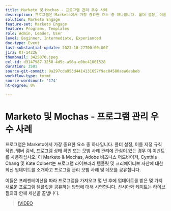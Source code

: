 ```yaml
---
title: Marketo 및 Mochas - 프로그램 관리 우수 사례
description: 프로그램은 Marketo에서 가장 중요한 요소 중 하나입니다. 폴더 설정, 이름 지정 규칙 작업, 멤버 검색, 프로그램 상태 확인 또는 모범 사례 관리에 관심 있는 경우  프로그램 라이브러리 템플릿 및 크리에이티브 자산에 대한 최신 업데이트와 프로그램 관리 모범 사례 및 데모 공유.
solution: Marketo Engage
feature-set: Marketo Engage
feature: Programs, Templates
role: Admin, Leader, User
level: Beginner, Intermediate, Experienced
doc-type: Event
last-substantial-update: 2023-10-27T00:00:00Z
jira: KT-14226
thumbnail: 3425070.jpeg
exl-id: d3147987-3250-4d5c-a96a-e0bc41001528
duration: 3501
source-git-commit: 9a297cda953d4414131657f9ac84580aea0eabeb
workflow-type: tm+mt
source-wordcount: '174'
ht-degree: 0%

---
```


# Marketo 및 Mochas - 프로그램 관리 우수 사례

프로그램은 Marketo에서 가장 중요한 요소 중 하나입니다. 폴더 설정, 이름 지정 규칙 작업, 멤버 검색, 프로그램 상태 확인 또는 모범 사례 관리에 관심이 있는 경우 이 이벤트를 사용하십시오. 이 Marketo &amp; Mochas, Adobe 비즈니스 어드바이저, Cynthia Chang 및 Kate Colbert는 프로그램 라이브러리 템플릿 및 크리에이티브 자산에 대한 최신 업데이트를 소개하고 프로그램 관리 모범 사례 및 데모를 공유합니다.

이들은 프레젠테이션을 따라 프로그램을 가져오고 몇 년 후에 업데이트를 받은 몇 가지 새로운 프로그램 템플릿을 공유하는 방법에 대해 시연합니다. 신시아와 케이트는 라이브 질의와 함께 세션을 끝냅니다.

>[!VIDEO](https://video.tv.adobe.com/v/3425070/?learn=on)
